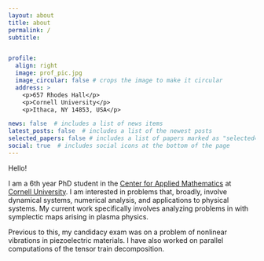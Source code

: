 ```yaml
---
layout: about
title: about
permalink: /
subtitle: 


profile:
  align: right
  image: prof_pic.jpg
  image_circular: false # crops the image to make it circular
  address: >
    <p>657 Rhodes Hall</p>
    <p>Cornell University</p>
    <p>Ithaca, NY 14853, USA</p>

news: false  # includes a list of news items
latest_posts: false  # includes a list of the newest posts
selected_papers: false # includes a list of papers marked as "selected={true}"
social: true  # includes social icons at the bottom of the page
---
```


Hello! 

I am a 6th year PhD student in the [Center for Applied Mathematics](https://www.cam.cornell.edu/cam) at [Cornell University](https://www.cornell.edu/). I am interested in problems that, broadly, involve dynamical systems, numerical analysis, and applications to physical systems. My current work specifically involves analyzing problems in with symplectic maps arising in plasma physics. 

Previous to this, my candidacy exam was on a problem of nonlinear vibrations in piezoelectric materials. I have also worked on parallel computations of the tensor train decomposition.
